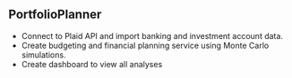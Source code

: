 ## PortfolioPlanner
- Connect to Plaid API and import banking and investment account data.
- Create budgeting and financial planning service using Monte Carlo simulations.
- Create dashboard to view all analyses
